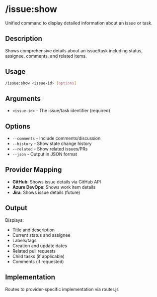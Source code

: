 # /issue:show

Unified command to display detailed information about an issue or task.

## Description

Shows comprehensive details about an issue/task including status, assignee, comments, and related items.

## Usage

```bash
/issue:show <issue-id> [options]
```

## Arguments

- `<issue-id>` - The issue/task identifier (required)

## Options

- `--comments` - Include comments/discussion
- `--history` - Show state change history
- `--related` - Show related issues/PRs
- `--json` - Output in JSON format

## Provider Mapping

- **GitHub**: Shows issue details via GitHub API
- **Azure DevOps**: Shows work item details
- **Jira**: Shows issue details (future)

## Output

Displays:
- Title and description
- Current status and assignee
- Labels/tags
- Creation and update dates
- Related pull requests
- Child tasks (if applicable)
- Comments (if requested)

## Implementation

Routes to provider-specific implementation via router.js